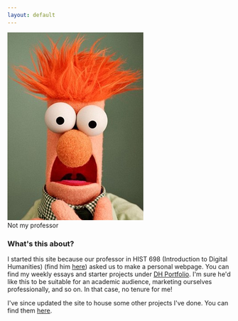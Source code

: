 ```yaml
---
layout: default
---
```


<div class='special'>
  <img class='oval-img' src="/images/Beaker.jpg" alt="Muppet Beaker">
  <figcaption>Not my professor</figcaption>
</div>


### What's this about?


I started this site because our professor in HIST 698 (Introduction to Digital Humanities) (find him [here](http://fredgibbs.net/)) asked us to make a personal webpage. You can find my weekly essays and starter projects under [DH Portfolio](https://spswanz.github.io/Assignments.html). I'm sure he'd like this to be suitable for an academic audience, marketing ourselves professionally, and so on. In that case, no tenure for me!

I've since updated the site to house some other projects I've done. You can find them [here](https://spswanz.github.io/Projects.html).
